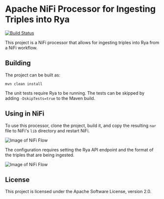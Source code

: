 # Apache NiFi Processor for Ingesting Triples into Rya

[![Build Status](https://travis-ci.org/mtnfog/rya-ingest-nifi-processor.svg?branch=master)](https://travis-ci.org/mtnfog/rya-ingest-nifi-processor)

This project is a NiFi processor that allows for ingesting triples into Rya from a NiFi workflow.

## Building

The project can be built as:

`mvn clean install`

The unit tests require Rya to be running. The tests can be skipped by adding `-DskipTests=true` to the Maven build.

## Using in NiFi

To use this processor, clone the project, build it, and copy the resulting `nar` file to NiFi's `lib` directory and restart NiFi.

![Image of NiFi Flow](https://github.com/mtnfog/rya-ingest-nifi-processor/blob/master/images/nifi-flow.png)

The configuration requires setting the Rya API endpoint and the format of the triples that are being ingested.

![Image of NiFi Flow](https://github.com/mtnfog/rya-ingest-nifi-processor/blob/master/images/nifi-configure.png)

## License

This project is licensed under the Apache Software License, version 2.0.
